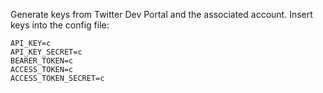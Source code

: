 Generate keys from Twitter Dev Portal and the associated account. Insert keys into the config file:

```
API_KEY=c
API_KEY_SECRET=c
BEARER_TOKEN=c
ACCESS_TOKEN=c
ACCESS_TOKEN_SECRET=c

```